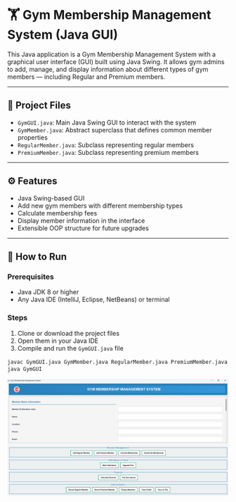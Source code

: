 # 🏋️ Gym Membership Management System (Java GUI)

This Java application is a Gym Membership Management System with a graphical user interface (GUI) built using Java Swing. It allows gym admins to add, manage, and display information about different types of gym members — including Regular and Premium members.

---

## 📂 Project Files

- `GymGUI.java`: Main Java Swing GUI to interact with the system
- `GymMember.java`: Abstract superclass that defines common member properties
- `RegularMember.java`: Subclass representing regular members
- `PremiumMember.java`: Subclass representing premium members

---

## ⚙️ Features

- Java Swing-based GUI
- Add new gym members with different membership types
- Calculate membership fees
- Display member information in the interface
- Extensible OOP structure for future upgrades

---

## 🚀 How to Run

### Prerequisites

- Java JDK 8 or higher
- Any Java IDE (IntelliJ, Eclipse, NetBeans) or terminal

### Steps

1. Clone or download the project files
2. Open them in your Java IDE
3. Compile and run the `GymGUI.java` file

```bash
javac GymGUI.java GymMember.java RegularMember.java PremiumMember.java
java GymGUI
```

![GUI](images/gui.png)
